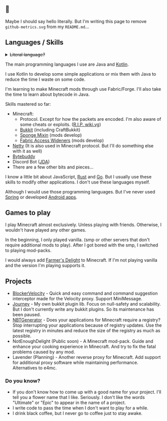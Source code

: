 ## :wave:

Maybe I should say hello literally. But I'm writing this page to remove `github-metrics.svg` from my `README.md`...

## Languages / Skills

<details>
    <summary><del>Literal language?</del></summary>
    <p>My native language is Chinese. I also know a little bit of English. 
    But that's basically to help me use the translator better. 
    You can speak English to me anyway. I can also reply to you in English.</p>
</details>

The main programming languages I use are Java and [Kotlin](https://kotlinlang.org/).

I use Kotlin to develop some simple applications or mix them with Java to reduce the time I waste on some code.

I'm learning to make Minecraft mods through use Fabric/Forge. I'll also take the time to learn about bytecode in Java.

Skills mastered so far:

- Minecraft:
    - Protocol. Except for how the packets are encoded. I'm also aware of some cheats or exploits.
      ([R.I.P. wiki.vg](https://tkte.ch/articles/2024/11/11/sunsetting.html))
    - [Bukkit](https://dev.bukkit.org/) (including CraftBukkit)
    - [Sponge Mixin](https://github.com/SpongePowered/Mixin) (mods develop)
    - [Fabric Access Wideners](https://wiki.fabricmc.net/tutorial:accesswideners) (mods develop)
- [Netty](https://netty.io/) (It is also used in Minecraft protocol. But I'll do something else with it as well)
- [Bytebuddy](https://bytebuddy.net/)
- Discord Bot ([JDA](https://github.com/discord-jda/JDA))
- There are a few other bits and pieces...

I know a little bit about JavaScript, [Rust](https://www.rust-lang.org/) and [Go](https://go.dev/).
But I usually use these skills to modify other applications.
I don't use these languages myself.

Although I would use those programming languages. But I've never used [Spring](https://spring.io/)
or developed [Android apps](https://developer.android.com/).

## Games to play

I play Minecraft almost exclusively. Unless playing with friends. Otherwise, I wouldn't have played any other games.

In the beginning, I only played vanilla. (smp or other servers that don't require additional mods to play).
After I got bored with the smp, I switched to playing mod-packs.

I would always add [Farmer's Delight](https://github.com/vectorwing/FarmersDelight) to Minecraft.
If I'm not playing vanilla and the version I'm playing supports it.

## Projects

- [BlockerVelocity](https://github.com/CatMoe/BlockerVelocity) - 
  Quick and easy command and command suggestion interceptor made for the Velocity proxy. Support MiniMessage.
- [Journey](https://github.com/CatMoe/Journey) -
  My own bukkit plugin lib. Focus on null-safety and scalability. But I don't currently write any bukkit plugins. So its maintenance has been paused.
- [NBTGenerator](https://github.com/FallenCrystal/NBTGenerator) -
  Does your applications for Minecraft require a registry? 
  Stop interrupting your applications because of registry updates. 
  Use the latest registry in minutes and reduce the size of the registry as much as possible.
- NotEnoughDelight (Public soon) -
  A Minecraft mod-pack. Guide and enhance your cooking experience in Minecraft. And try to fix the fatal problems caused by any mod.
- Lavender (Planning) -
  Another reverse proxy for Minecraft. 
  Add support for additional proxy software while maintaining performance. 
  Alternatives to e4mc.

### Do you know?

- If you don't know how to come up with a good name for your project. I'll tell you a flower name that I like. Seriously. 
I don't like the words "Ultimate" or "Epic" to appear in the name of a project.
- I write code to pass the time when I don't want to play for a while.
- I drink black coffee, but I never go to coffee just to stay awake.